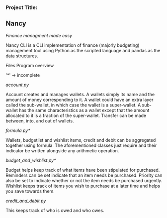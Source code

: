 ### Project Title:
## Nancy

_Finance managment made easy_

Nancy CLI is a CLI implementation of finance (majorly budgeting)  management tool using Python as the scripted language and pandas as the data structures.

Files
Program overview

'*' → incomplete

_account.py_

Account creates and manages wallets. A wallets simply its name and the amount of money corresponding to it. A wallet could have an extra layer called the sub-wallet, in which case the wallet is a super-wallet. A sub-wallet has the same characteristics as a wallet except that the amount allocated to it is a fraction of the super-wallet. Transfer can be made between, into, and out of wallets.

_formula.py*_

Wallets, budgetlist and wishlist items, credit and debit can be aggregated together using formula. The aforementioned classes just require and their indicator be written alongside any arithmetic operation.

_budget_and_wishlist.py*_

Budget helps keep track of what items have been stipulated for purchased. Reminders can be set indicate that an item needs be purchased. Priority can also be set to indicate whether or not the item needs be purchased urgently.
Wishlist keeps track of items you wish to purchase at a later time and helps you save towards them.

_credit_and_debit.py_

This keeps track of who is owed and who owes.
